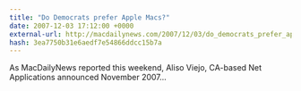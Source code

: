 ```yaml
---
title: "Do Democrats prefer Apple Macs?"
date: 2007-12-03 17:12:00 +0000
external-url: http://macdailynews.com/2007/12/03/do_democrats_prefer_apple_macs/
hash: 3ea7750b31e6aedf7e54866ddcc15b7a
---
```


As MacDailyNews reported this weekend, Aliso Viejo, CA-based Net Applications announced November 2007...

